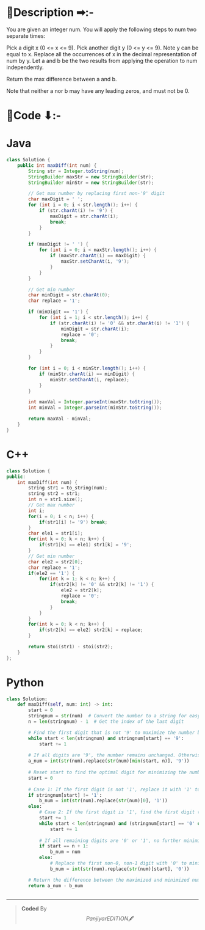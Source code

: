 # 📍Description ➡:-
<!-- Describe your first thoughts on how to solve this problem. -->
You are given an integer num. You will apply the following steps to num two separate times:

Pick a digit x (0 <= x <= 9).
Pick another digit y (0 <= y <= 9). Note y can be equal to x.
Replace all the occurrences of x in the decimal representation of num by y.
Let a and b be the two results from applying the operation to num independently.

Return the max difference between a and b.

Note that neither a nor b may have any leading zeros, and must not be 0.


# 📝Code ⬇:-


# Java
```java []
class Solution {
    public int maxDiff(int num) {
        String str = Integer.toString(num);
        StringBuilder maxStr = new StringBuilder(str);
        StringBuilder minStr = new StringBuilder(str);

        // Get max number by replacing first non-'9' digit
        char maxDigit = ' ';
        for (int i = 0; i < str.length(); i++) {
            if (str.charAt(i) != '9') {
                maxDigit = str.charAt(i);
                break;
            }
        }

        if (maxDigit != ' ') {
            for (int i = 0; i < maxStr.length(); i++) {
                if (maxStr.charAt(i) == maxDigit) {
                    maxStr.setCharAt(i, '9');
                }
            }
        }

        // Get min number
        char minDigit = str.charAt(0);
        char replace = '1';

        if (minDigit == '1') {
            for (int i = 1; i < str.length(); i++) {
                if (str.charAt(i) != '0' && str.charAt(i) != '1') {
                    minDigit = str.charAt(i);
                    replace = '0';
                    break;
                }
            }
        }

        for (int i = 0; i < minStr.length(); i++) {
            if (minStr.charAt(i) == minDigit) {
                minStr.setCharAt(i, replace);
            }
        }

        int maxVal = Integer.parseInt(maxStr.toString());
        int minVal = Integer.parseInt(minStr.toString());

        return maxVal - minVal;
    }
}

```

# C++
``` cpp []
class Solution {
public:
    int maxDiff(int num) {
        string str1 = to_string(num);
        string str2 = str1;
        int n = str1.size();
        // Get max number
        int i;
        for(i = 0; i < n; i++) {
            if(str1[i] != '9') break;
        }
        char ele1 = str1[i];
        for(int k = 0; k < n; k++) {
            if(str1[k] == ele1) str1[k] = '9';
        }
        // Get min number
        char ele2 = str2[0];
        char replace = '1';
        if(ele2 == '1') {
            for(int k = 1; k < n; k++) {
                if(str2[k] != '0' && str2[k] != '1') {
                    ele2 = str2[k];
                    replace = '0';
                    break;
                }
            }
        }
        for(int k = 0; k < n; k++) {
            if(str2[k] == ele2) str2[k] = replace;
        }

        return stoi(str1) - stoi(str2);
    }
};
```

# Python
``` python []
class Solution:
    def maxDiff(self, num: int) -> int:
        start = 0
        stringnum = str(num)  # Convert the number to a string for easy digit manipulation
        n = len(stringnum) - 1  # Get the index of the last digit

        # Find the first digit that is not '9' to maximize the number by replacing it with '9'
        while start < len(stringnum) and stringnum[start] == '9':
            start += 1
        
        # If all digits are '9', the number remains unchanged. Otherwise, replace the first non-9 digit with '9'
        a_num = int(str(num).replace(str(num)[min(start, n)], '9'))
        
        # Reset start to find the optimal digit for minimizing the number
        start = 0
        
        # Case 1: If the first digit is not '1', replace it with '1' to minimize the number
        if stringnum[start] != '1':
            b_num = int(str(num).replace(str(num)[0], '1'))
        else:
            # Case 2: If the first digit is '1', find the first digit that is not '0' or '1'
            start += 1
            while start < len(stringnum) and (stringnum[start] == '0' or stringnum[start] == '1'):
                start += 1
            
            # If all remaining digits are '0' or '1', no further minimization is possible
            if start == n + 1:
                b_num = num
            else:
                # Replace the first non-0, non-1 digit with '0' to minimize the number
                b_num = int(str(num).replace(str(num)[start], '0'))

        # Return the difference between the maximized and minimized numbers
        return a_num - b_num
            
```

---

>    **Coded** By $$Panjiyar EDITION 🖋  $$

               
